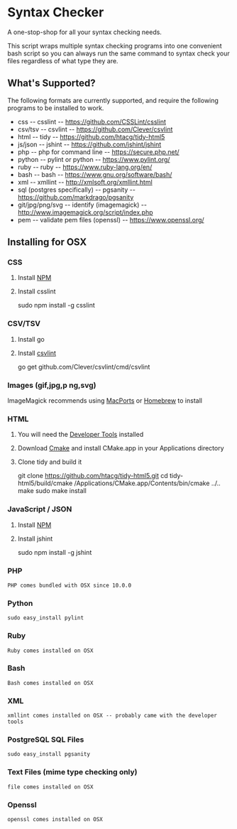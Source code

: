 Syntax Checker
==============

A one-stop-shop for all your syntax checking needs. 

This script wraps multiple syntax checking programs into one convenient bash script 
so you can always run the same command to syntax check your files regardless of 
what type they are.

What's Supported?
----------------
The following formats are currently supported, and require the following programs 
to be installed to work.

 * css -- csslint -- https://github.com/CSSLint/csslint
 * csv/tsv -- csvlint -- https://github.com/Clever/csvlint
 * html -- tidy -- https://github.com/htacg/tidy-html5
 * js/json  -- jshint -- https://github.com/jshint/jshint
 * php -- php for command line -- https://secure.php.net/
 * python -- pylint or python -- https://www.pylint.org/
 * ruby -- ruby -- https://www.ruby-lang.org/en/
 * bash -- bash -- https://www.gnu.org/software/bash/
 * xml -- xmllint -- http://xmlsoft.org/xmllint.html
 * sql (postgres specifically) -- pgsanity -- https://github.com/markdrago/pgsanity
 * git/jpg/png/svg -- identify (imagemagick) -- http://www.imagemagick.org/script/index.php
 * pem -- validate pem files (openssl) -- https://www.openssl.org/

Installing for OSX
------------------
### CSS

1. Install [NPM](https://www.npmjs.com/)
2. Install csslint

    sudo npm install -g csslint

### CSV/TSV

1. Install go
2. Install [csvlint](https://github.com/Clever/csvlint)

    go get github.com/Clever/csvlint/cmd/csvlint

### Images (gif,jpg,p ng,svg)

ImageMagick recommends using [MacPorts](http://www.macports.org/) or [Homebrew](http://brew.sh/) to install

### HTML 

1. You will need the [Developer Tools](https://developer.apple.com/xcode/) installed
2. Download [Cmake](http://www.cmake.org/download/) and install CMake.app in your Applications directory
3. Clone tidy and build it

     git clone https://github.com/htacg/tidy-html5.git
     cd tidy-html5/build/cmake
     /Applications/CMake.app/Contents/bin/cmake ../..
     make
     sudo make install

### JavaScript / JSON

1. Install [NPM](https://www.npmjs.com/)
2. Install jshint

    sudo npm install -g jshint

### PHP

    PHP comes bundled with OSX since 10.0.0

### Python

    sudo easy_install pylint

### Ruby

    Ruby comes installed on OSX

### Bash

    Bash comes installed on OSX

### XML

    xmllint comes installed on OSX -- probably came with the developer tools

### PostgreSQL SQL Files

    sudo easy_install pgsanity

### Text Files (mime type checking only)

    file comes installed on OSX

### Openssl 

    openssl comes installed on OSX
